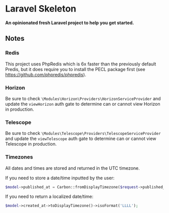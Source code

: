 # Laravel Skeleton

**An opinionated fresh Laravel project to help you get started.**

## Notes

### Redis

This project uses PhpRedis which is 6x faster than the previously default Predis, but it does require you to install the PECL package first (see https://github.com/phpredis/phpredis).

### Horizon

Be sure to check `\Modules\Horizon\Providers\HorizonServiceProvider` and update the `viewHorizon` auth gate to determine can or cannot view Horizon in production.

### Telescope

Be sure to check `\Modules\Telescope\Providers\TelescopeServiceProvider` and update the `viewTelescope` auth gate to determine can or cannot view Telescope in production.

### Timezones

All dates and times are stored and returned in the UTC timezone.

If you need to store a date/time inputted by the user:

```php
$model->published_at = Carbon::fromDisplayTimezone($request->published_at);
```

If you need to return a localized date/time:

```php
$model->created_at->toDisplayTimezone()->isoFormat('LLLL');
```
